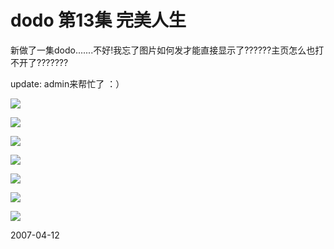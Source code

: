 # dodo 第13集 完美人生

新做了一集dodo.......不好!我忘了图片如何发才能直接显示了??????主页怎么也打不开了???????
 
update: admin来帮忙了 ：）

![](http://zhaopian.rijiben.org/d/49848-1/dodo-13-01.jpg)

![](http://zhaopian.rijiben.org/d/49850-1/dodo-13-02.jpg)

![](http://zhaopian.rijiben.org/d/49852-1/dodo-13-03.jpg)

![](http://zhaopian.rijiben.org/d/49854-1/dodo-13-04.jpg)

![](http://zhaopian.rijiben.org/d/49856-1/dodo-13-05.jpg)

![](http://zhaopian.rijiben.org/d/49858-1/dodo-13-06.jpg)

![](http://zhaopian.rijiben.org/d/49860-1/dodo-13-07.jpg)


2007-04-12